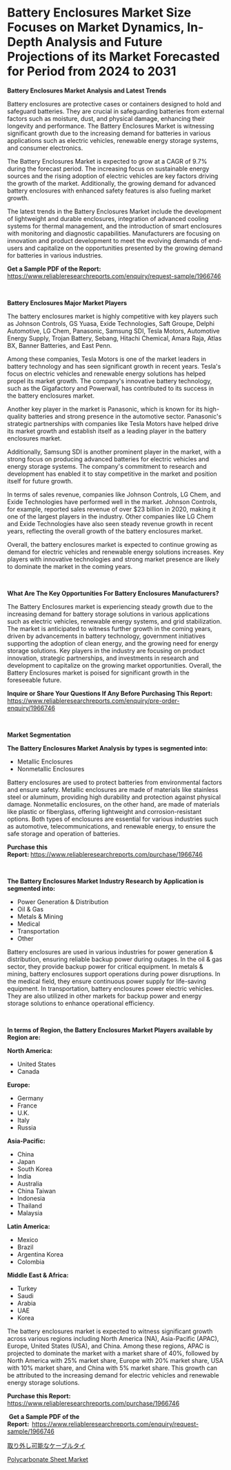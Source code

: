 <p><h1>Battery Enclosures Market Size Focuses on Market Dynamics, In-Depth Analysis and Future Projections of its Market Forecasted for Period from 2024 to 2031</h1></p><p><strong>Battery Enclosures Market Analysis and Latest Trends</strong></p>
<p><p>Battery enclosures are protective cases or containers designed to hold and safeguard batteries. They are crucial in safeguarding batteries from external factors such as moisture, dust, and physical damage, enhancing their longevity and performance. The Battery Enclosures Market is witnessing significant growth due to the increasing demand for batteries in various applications such as electric vehicles, renewable energy storage systems, and consumer electronics. </p><p>The Battery Enclosures Market is expected to grow at a CAGR of 9.7% during the forecast period. The increasing focus on sustainable energy sources and the rising adoption of electric vehicles are key factors driving the growth of the market. Additionally, the growing demand for advanced battery enclosures with enhanced safety features is also fueling market growth.</p><p>The latest trends in the Battery Enclosures Market include the development of lightweight and durable enclosures, integration of advanced cooling systems for thermal management, and the introduction of smart enclosures with monitoring and diagnostic capabilities. Manufacturers are focusing on innovation and product development to meet the evolving demands of end-users and capitalize on the opportunities presented by the growing demand for batteries in various industries.</p></p>
<p><strong>Get a Sample PDF of the Report:&nbsp;</strong> <a href="https://www.reliableresearchreports.com/enquiry/request-sample/1966746">https://www.reliableresearchreports.com/enquiry/request-sample/1966746</a></p>
<p>&nbsp;</p>
<p><strong>Battery Enclosures Major Market Players</strong></p>
<p><p>The battery enclosures market is highly competitive with key players such as Johnson Controls, GS Yuasa, Exide Technologies, Saft Groupe, Delphi Automotive, LG Chem, Panasonic, Samsung SDI, Tesla Motors, Automotive Energy Supply, Trojan Battery, Sebang, Hitachi Chemical, Amara Raja, Atlas BX, Banner Batteries, and East Penn.</p><p>Among these companies, Tesla Motors is one of the market leaders in battery technology and has seen significant growth in recent years. Tesla's focus on electric vehicles and renewable energy solutions has helped propel its market growth. The company's innovative battery technology, such as the Gigafactory and Powerwall, has contributed to its success in the battery enclosures market.</p><p>Another key player in the market is Panasonic, which is known for its high-quality batteries and strong presence in the automotive sector. Panasonic's strategic partnerships with companies like Tesla Motors have helped drive its market growth and establish itself as a leading player in the battery enclosures market.</p><p>Additionally, Samsung SDI is another prominent player in the market, with a strong focus on producing advanced batteries for electric vehicles and energy storage systems. The company's commitment to research and development has enabled it to stay competitive in the market and position itself for future growth.</p><p>In terms of sales revenue, companies like Johnson Controls, LG Chem, and Exide Technologies have performed well in the market. Johnson Controls, for example, reported sales revenue of over $23 billion in 2020, making it one of the largest players in the industry. Other companies like LG Chem and Exide Technologies have also seen steady revenue growth in recent years, reflecting the overall growth of the battery enclosures market.</p><p>Overall, the battery enclosures market is expected to continue growing as demand for electric vehicles and renewable energy solutions increases. Key players with innovative technologies and strong market presence are likely to dominate the market in the coming years.</p></p>
<p>&nbsp;</p>
<p><strong>What Are The Key Opportunities For Battery Enclosures Manufacturers?</strong></p>
<p><p>The Battery Enclosures market is experiencing steady growth due to the increasing demand for battery storage solutions in various applications such as electric vehicles, renewable energy systems, and grid stabilization. The market is anticipated to witness further growth in the coming years, driven by advancements in battery technology, government initiatives supporting the adoption of clean energy, and the growing need for energy storage solutions. Key players in the industry are focusing on product innovation, strategic partnerships, and investments in research and development to capitalize on the growing market opportunities. Overall, the Battery Enclosures market is poised for significant growth in the foreseeable future.</p></p>
<p><strong>Inquire or Share Your Questions If Any Before Purchasing This Report:</strong> <a href="https://www.reliableresearchreports.com/enquiry/pre-order-enquiry/1966746">https://www.reliableresearchreports.com/enquiry/pre-order-enquiry/1966746</a></p>
<p>&nbsp;</p>
<p><strong>Market Segmentation</strong></p>
<p><strong>The Battery Enclosures Market Analysis by types is segmented into:</strong></p>
<p><ul><li>Metallic Enclosures</li><li>Nonmetallic Enclosures</li></ul></p>
<p><p>Battery enclosures are used to protect batteries from environmental factors and ensure safety. Metallic enclosures are made of materials like stainless steel or aluminum, providing high durability and protection against physical damage. Nonmetallic enclosures, on the other hand, are made of materials like plastic or fiberglass, offering lightweight and corrosion-resistant options. Both types of enclosures are essential for various industries such as automotive, telecommunications, and renewable energy, to ensure the safe storage and operation of batteries.</p></p>
<p><strong>Purchase this Report:&nbsp;</strong><a href="https://www.reliableresearchreports.com/purchase/1966746">https://www.reliableresearchreports.com/purchase/1966746</a></p>
<p>&nbsp;</p>
<p><strong>The Battery Enclosures Market Industry Research by Application is segmented into:</strong></p>
<p><ul><li>Power Generation & Distribution</li><li>Oil & Gas</li><li>Metals & Mining</li><li>Medical</li><li>Transportation</li><li>Other</li></ul></p>
<p><p>Battery enclosures are used in various industries for power generation & distribution, ensuring reliable backup power during outages. In the oil & gas sector, they provide backup power for critical equipment. In metals & mining, battery enclosures support operations during power disruptions. In the medical field, they ensure continuous power supply for life-saving equipment. In transportation, battery enclosures power electric vehicles. They are also utilized in other markets for backup power and energy storage solutions to enhance operational efficiency.</p></p>
<p>&nbsp;</p>
<p><strong>In terms of Region, the Battery Enclosures Market Players available by Region are:</strong></p>
<p>
    <p> <strong> North America: </strong>
        <ul>
            <li>United States</li>
            <li>Canada</li>
        </ul>
        </p> 
    <p> <strong> Europe: </strong>
        <ul>
            <li>Germany</li>
            <li>France</li>
            <li>U.K.</li>
            <li>Italy</li>
            <li>Russia</li>
        </ul>
        </p> 
    <p> <strong> Asia-Pacific: </strong>
        <ul>
            <li>China</li>
            <li>Japan</li>
            <li>South Korea</li>
            <li>India</li>
            <li>Australia</li>
            <li>China Taiwan</li>
            <li>Indonesia</li>
            <li>Thailand</li>
            <li>Malaysia</li>
        </ul>
        </p> 
    <p> <strong> Latin America: </strong>
        <ul>
            <li>Mexico</li>
            <li>Brazil</li>
            <li>Argentina Korea</li>
            <li>Colombia</li>
        </ul>
        </p> 
    <p> <strong> Middle East & Africa: </strong>
        <ul>
            <li>Turkey</li>
            <li>Saudi</li>
            <li>Arabia</li>
            <li>UAE</li>
            <li>Korea</li>
        </ul>
    </p>
    </p>
<p><p>The battery enclosures market is expected to witness significant growth across various regions including North America (NA), Asia-Pacific (APAC), Europe, United States (USA), and China. Among these regions, APAC is projected to dominate the market with a market share of 40%, followed by North America with 25% market share, Europe with 20% market share, USA with 10% market share, and China with 5% market share. This growth can be attributed to the increasing demand for electric vehicles and renewable energy storage solutions.</p></p>
<p><strong>Purchase this Report: </strong><a href="https://www.reliableresearchreports.com/purchase/1966746">https://www.reliableresearchreports.com/purchase/1966746</a></p>
<p>&nbsp;<strong>Get a Sample PDF of the Report:&nbsp;&nbsp;</strong><a href="https://www.reliableresearchreports.com/enquiry/request-sample/1966746">https://www.reliableresearchreports.com/enquiry/request-sample/1966746</a></p>
<p><strong></strong></p>
<p><p><a href="https://medium.com/@lillianamurazik2023/%E8%A7%A3%E8%AA%AD%E5%8F%AF%E8%83%BD%E3%81%AA%E3%82%B1%E3%83%BC%E3%83%96%E3%83%AB%E3%82%BF%E3%82%A4%E5%B8%82%E5%A0%B4%E3%81%AE%E6%95%B0%E5%80%A4-%E5%B8%82%E5%A0%B4%E3%82%B7%E3%82%A7%E3%82%A2-%E3%83%88%E3%83%AC%E3%83%B3%E3%83%89-%E6%88%90%E9%95%B7%E3%83%91%E3%82%BF%E3%83%BC%E3%83%B3-5372f2ab7f8c">取り外し可能なケーブルタイ</a></p><p><a href="https://fearless-okapi-6c8.notion.site/Decoding-the-Polycarbonate-Sheet-Market-A-Deep-Dive-into-the-Latest-Market-Trends-Market-Segmentat-2fb162d02e134eb392b144d0c07f41bd">Polycarbonate Sheet Market</a></p></p>